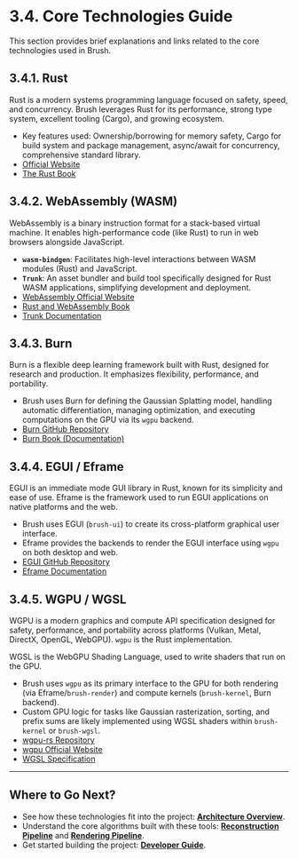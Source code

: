 # 3.4. Core Technologies Guide

This section provides brief explanations and links related to the core technologies used in Brush.

## 3.4.1. Rust

Rust is a modern systems programming language focused on safety, speed, and concurrency. Brush leverages Rust for its performance, strong type system, excellent tooling (Cargo), and growing ecosystem.

*   Key features used: Ownership/borrowing for memory safety, Cargo for build system and package management, async/await for concurrency, comprehensive standard library.
*   [Official Website](https://www.rust-lang.org/)
*   [The Rust Book](https://doc.rust-lang.org/book/)

## 3.4.2. WebAssembly (WASM)

WebAssembly is a binary instruction format for a stack-based virtual machine. It enables high-performance code (like Rust) to run in web browsers alongside JavaScript.

*   **`wasm-bindgen`**: Facilitates high-level interactions between WASM modules (Rust) and JavaScript.
*   **`Trunk`**: An asset bundler and build tool specifically designed for Rust WASM applications, simplifying development and deployment.
*   [WebAssembly Official Website](https://webassembly.org/)
*   [Rust and WebAssembly Book](https://rustwasm.github.io/docs/book/)
*   [Trunk Documentation](https://trunkrs.dev/)

## 3.4.3. Burn

Burn is a flexible deep learning framework built with Rust, designed for research and production. It emphasizes flexibility, performance, and portability.

*   Brush uses Burn for defining the Gaussian Splatting model, handling automatic differentiation, managing optimization, and executing computations on the GPU via its `wgpu` backend.
*   [Burn GitHub Repository](https://github.com/tracel-ai/burn)
*   [Burn Book (Documentation)](https://burn-rs.github.io/book/)

## 3.4.4. EGUI / Eframe

EGUI is an immediate mode GUI library in Rust, known for its simplicity and ease of use. Eframe is the framework used to run EGUI applications on native platforms and the web.

*   Brush uses EGUI (`brush-ui`) to create its cross-platform graphical user interface.
*   Eframe provides the backends to render the EGUI interface using `wgpu` on both desktop and web.
*   [EGUI GitHub Repository](https://github.com/emilk/egui)
*   [Eframe Documentation](https://docs.rs/eframe/)

## 3.4.5. WGPU / WGSL

WGPU is a modern graphics and compute API specification designed for safety, performance, and portability across platforms (Vulkan, Metal, DirectX, OpenGL, WebGPU). `wgpu` is the Rust implementation.

WGSL is the WebGPU Shading Language, used to write shaders that run on the GPU.

*   Brush uses `wgpu` as its primary interface to the GPU for both rendering (via Eframe/`brush-render`) and compute kernels (`brush-kernel`, Burn backend).
*   Custom GPU logic for tasks like Gaussian rasterization, sorting, and prefix sums are likely implemented using WGSL shaders within `brush-kernel` or `brush-wgsl`.
*   [wgpu-rs Repository](https://github.com/gfx-rs/wgpu)
*   [wgpu Official Website](https://wgpu.rs/)
*   [WGSL Specification](https://www.w3.org/TR/WGSL/)

---

## Where to Go Next?

*   See how these technologies fit into the project: **[Architecture Overview](architecture.md)**.
*   Understand the core algorithms built with these tools: **[Reconstruction Pipeline](reconstruction-pipeline.md)** and **[Rendering Pipeline](rendering-pipeline.md)**.
*   Get started building the project: **[Developer Guide](../getting-started/developer-guide.md)**. 